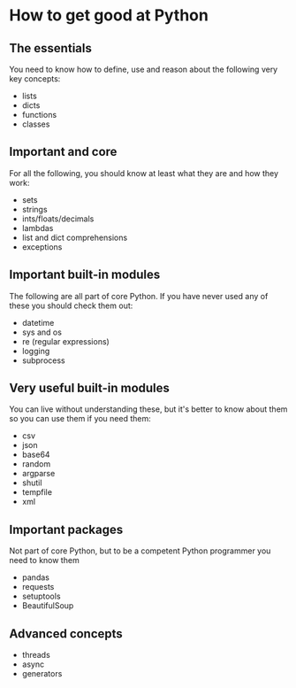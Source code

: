 # How to get good at Python

## The essentials
You need to know how to define, use and reason about the following very key concepts:
- lists
- dicts
- functions
- classes

## Important and core
For all the following, you should know at least what they are and how they work:
- sets
- strings
- ints/floats/decimals
- lambdas
- list and dict comprehensions
- exceptions

## Important built-in modules
The following are all part of core Python. If you have never used any of these you should check them out:
- datetime
- sys and os
- re (regular expressions)
- logging
- subprocess

## Very useful built-in modules
You can live without understanding these, but it's better to know about them so you can use them if you need them:
- csv
- json
- base64
- random
- argparse
- shutil
- tempfile
- xml

## Important packages
Not part of core Python, but to be a competent Python programmer you need to know them
- pandas
- requests
- setuptools
- BeautifulSoup

## Advanced concepts
- threads
- async
- generators
